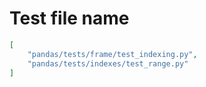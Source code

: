 # Test file name

```json
[
    "pandas/tests/frame/test_indexing.py",
    "pandas/tests/indexes/test_range.py"
]
```
